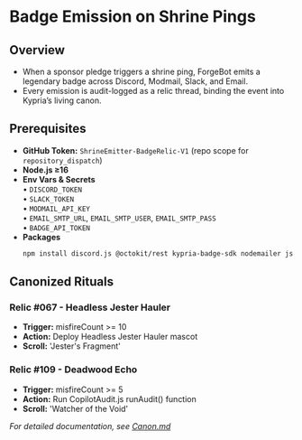 # Badge Emission on Shrine Pings

## Overview
- When a sponsor pledge triggers a shrine ping, ForgeBot emits a legendary badge across Discord, Modmail, Slack, and Email.
- Every emission is audit-logged as a relic thread, binding the event into Kypria’s living canon.

## Prerequisites
- **GitHub Token:** `ShrineEmitter-BadgeRelic-V1` (repo scope for `repository_dispatch`)
- **Node.js ≥16**
- **Env Vars & Secrets**  
  • `DISCORD_TOKEN`  
  • `SLACK_TOKEN`  
  • `MODMAIL_API_KEY`  
  • `EMAIL_SMTP_URL`, `EMAIL_SMTP_USER`, `EMAIL_SMTP_PASS`  
  • `BADGE_API_TOKEN`  
- **Packages**  
  ```bash
  npm install discord.js @octokit/rest kypria-badge-sdk nodemailer js-yaml axios

## Canonized Rituals

### Relic #067 - Headless Jester Hauler
- **Trigger:** misfireCount >= 10
- **Action:** Deploy Headless Jester Hauler mascot
- **Scroll:** 'Jester's Fragment'

### Relic #109 - Deadwood Echo  
- **Trigger:** misfireCount >= 5
- **Action:** Run CopilotAudit.js runAudit() function
- **Scroll:** 'Watcher of the Void'

*For detailed documentation, see [Canon.md](Canon.md)*
